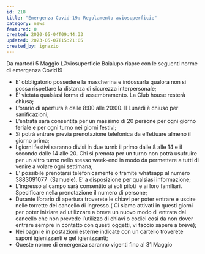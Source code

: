 ```yaml
---
id: 218
title: "Emergenza Covid-19: Regolamento aviosuperficie"
category: news
featured: 0
created: 2020-05-04T09:44:33
updated: 2023-05-07T15:21:05
created_by: ignazio
---
```

<p>
 <span>
  Da martedi 5 Maggio L’Aviosuperficie Baialupo riapre con le seguenti norme di emergenza Covid19
 </span>
</p>
<ul>
 <li>
  <span>
   E’ obbligatorio possedere la mascherina e indossarla qualora non si possa rispettare la distanza di sicurezza interpersonale;
  </span>
 </li>
 <li>
  <span>
   E’ vietata qualsiasi forma di assembramento. La Club house resterà chiusa;
  </span>
 </li>
 <li>
  <span>
   L’orario di apertura è dalle 8:00 alle 20:00. Il Lunedi è chiuso per sanificazioni;
  </span>
 </li>
 <li>
  <span>
   L’entrata sarà consentita per un massimo di 20 persone per ogni giorno feriale e per ogni turno nei giorni festivi;
  </span>
 </li>
 <li>
  <span>
   Si potrà entrare previa prenotazione telefonica da effettuare almeno il giorno prima;
  </span>
 </li>
 <li>
  <span>
   I giorni festivi saranno divisi in due turni: il primo dalle 8 alle 14 e il secondo dalle 14 alle 20. Chi si prenota per un turno non potrà usufruire per un altro turno nello stesso week-end in modo da permettere a tutti di venire a volare ogni settimana;
  </span>
 </li>
 <li>
  <span>
   E’ possibile prenotarsi telefonicamente o tramite whatsapp al numero 3883091077  (Samuele). E’ a disposizione per qualsiasi informazione;
  </span>
 </li>
 <li>
  <span>
   L’ingresso al campo sarà consentito ai soli piloti  e ai loro familiari. Specificare nella prenotazione il numero di persone;
  </span>
 </li>
 <li>
  <span>
   Durante l’orario di apertura troverete le chiavi per poter entrare e uscire nelle torrette del cancello di ingresso.( Ci siamo attivati in questi giorni per poter iniziare ad utilizzare a breve un nuovo modo di entrata dal cancello che non prevede l’utilizzo di chiavi o codici così da non dover entrare sempre in contatto con questi oggetti, vi faccio sapere a breve);
  </span>
 </li>
 <li>
  <span>
   Nei bagni e in postazioni esterne indicate con un cartello troverete saponi igienizzanti e gel igienizzanti;
  </span>
 </li>
 <li>
  <span>
   Queste norme di emergenza saranno vigenti fino al 31 Maggio
  </span>
 </li>
</ul>
